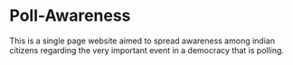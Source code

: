 # Poll-Awareness
This is a single page website aimed to spread awareness among indian citizens regarding the very important event in a democracy that is polling.
